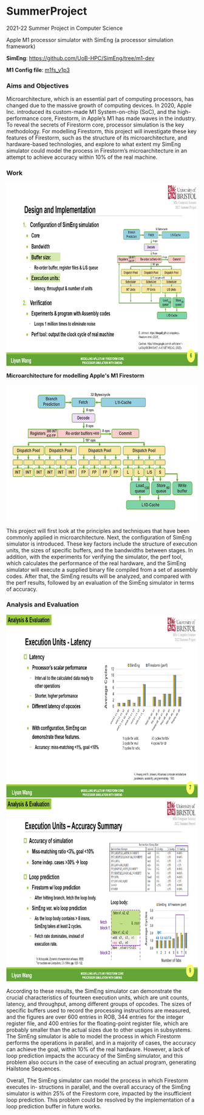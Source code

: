 # SummerProject
2021-22 Summer Project in Computer Science

Apple M1 processor simulator with SimEng (a processor simulation framework)

**SimEng**: https://github.com/UoB-HPC/SimEng/tree/m1-dev

**M1 Config file**: [m1fs_v1p3](configs/m1fs_v1p3.yaml)


### Aims and Objectives 

Microarchitecture, which is an essential part of computing processors, has changed due to the
massive growth of computing devices. In 2020, Apple Inc. introduced its custom-made M1
System-on-chip (SoC), and the high-performance core, Firestorm, in Apple’s M1 has made
waves in the industry. To reveal the secrets of Firestorm core, processor simulation is the
key methodology. For modelling Firestorm, this project will investigate these key features of
Firestorm, such as the structure of its microarchitecture, and hardware-based technologies,
and explore to what extent my SimEng simulator could model the process in Firestorm’s
microarchitecture in an attempt to achieve accuracy within 10% of the real machine.

### Work 

<img src="image/2022-10-11_010603.png" height="480">

**Microarchitecture for modelling Apple's M1 Firestorm**

<img src="test_analysis/6p1.png" height="360">

This project will first look at the principles and techniques that have been commonly applied
in microarchitecture. Next, the configuration of SimEng simulator is introduced. These key
factors include the structure of execution units, the sizes of specific buffers, and the bandwidths
between stages. In addition, with the experiments for verifying the simulator, the perf tool,
which calculates the performance of the real hardware, and the SimEng simulator will execute
a supplied binary file compiled from a set of assembly codes. After that, the SimEng results
will be analyzed, and compared with the perf results, followed by an evaluation of the SimEng
simulator in terms of accuracy.

### Analysis and Evaluation

<img src="image/2022-10-11_010650.png" height="480">

<img src="image/2022-10-11_010738.png" height="480">

According to these results, the SimEng simulator can demonstrate the crucial characteristics
of fourteen execution units, which are unit counts, latency, and throughput, among different
groups of opcodes. The sizes of specific buffers used to record the processing instructions are
measured, and the figures are over 600 entries in ROB, 344 entries for the integer register file,
and 400 entries for the floating-point register file, which are probably smaller than the actual
sizes due to other usages in subsystems. The SimEng simulator is able to model the process in
which Firestorm performs the operations in parallel, and in a majority of cases, the accuracy
can achieve the goal, within 10% of the real hardware. However, a lack of loop prediction
impacts the accuracy of the SimEng simulator, and this problem also occurs in the case of
executing an actual program, generating Hailstone Sequences.

Overall, The SimEng simulator can model the process in which Firestorm executes in-
structions in parallel, and the overall accuracy of the SimEng simulator is within 25% of the
Firestorm core, impacted by the insufficient loop prediction. This problem could be resolved by
the implementation of a loop prediction buffer in future works.
